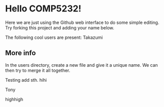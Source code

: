 # Hello COMP5232!

Here we are just using the Github web interface to do some simple editing.
Try forking this project and adding your name below.

The following cool users are present:
Takazumi


## More info
In the users directory, create a new file and give it a unique name.
We can then try to merge it all together.

Testing add sth. hihi

Tony

highhigh

